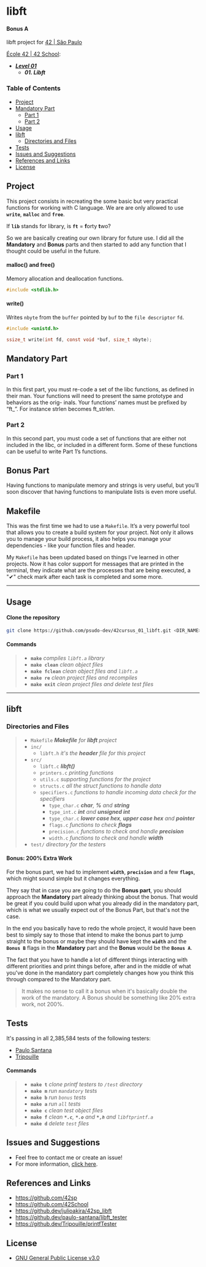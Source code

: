 # libft <!-- omit in toc -->

#### Bonus A  <!-- omit in toc -->

libft project for [42 | São Paulo](https://github.com/42sp)

[École 42 | 42 School](https://github.com/42School):

- ***[Level 01](https://github.com/psudo-dev/42cursus_index)***
  - ***01. Libft***

### Table of Contents  <!-- omit in toc -->

- [Project](#project)
- [Mandatory Part](#mandatory-part)
  - [Part 1](#part-1)
  - [Part 2](#part-2)
- [Usage](#usage)
- [libft](#libft)
  - [Directories and Files](#directories-and-files)
- [Tests](#tests)
- [Issues and Suggestions](#issues-and-suggestions)
- [References and Links](#references-and-links)
- [License](#license)

## Project

This project consists in recreating the some basic but very practical functions for working with C language. We are are only allowed to use **`write`**, **`malloc`** and **`free`**.

If **`lib`** stands for library, is **`ft`** = **f**orty **t**wo?

So we are basically creating our own library for future use. I did all the **Mandatory** and **Bonus** parts and then started to add any function that I thought could be useful in the future.

#### malloc() and free() <!-- omit in toc -->

Memory allocation and deallocation functions.

```c
#include <stdlib.h>
```

#### write() <!-- omit in toc -->

Writes `nbyte` from the `buffer` pointed by `buf` to the `file descriptor` `fd`.

```c
#include <unistd.h>

ssize_t write(int fd, const void *buf, size_t nbyte);
```

## Mandatory Part

### Part 1

In this first part, you must re-code a set of the libc functions, as defined in their man. Your functions will need to present the same prototype and behaviors as the orig- inals. Your functions’ names must be prefixed by “ft_”. For instance strlen becomes ft_strlen.

### Part 2

In this second part, you must code a set of functions that are either not included in the libc, or included in a different form. Some of these functions can be useful to write Part 1’s functions.

## Bonus Part  <!-- omit in toc -->

Having functions to manipulate memory and strings is very useful, but you’ll soon discover that having functions to manipulate lists is even more useful.

## Makefile <!-- omit in toc -->

This was the first time we had to use a `Makefile`. It’s a very powerful tool that allows you to create a build system for your project. Not only it allows you to manage your build process, it also helps you manage your dependencies - like your function files and header.

My `Makefile` has been updated based on things I've learned in other projects. Now it has color support for messages that are printed in the terminal, they indicate what are the processes that are being executed, a "✔" check mark after each task is completed and some more.

---

## Usage

#### Clone the repository <!-- omit in toc -->

```sh
git clone https://github.com/psudo-dev/42cursus_01_libft.git <DIR_NAME>
```

#### Commands <!-- omit in toc -->
>
> - **`make`** *compiles `libft.a` library*
> - **`make clean`** *clean object files*
> - **`make fclean`** *clean object files and `libft.a`*
> - **`make re`** *clean project files and recompiles*
> - **`make exit`** *clean project files and delete test files*

---

## libft

### Directories and Files

> - `Makefile` _**Makefile** for **libft** project_
> - `inc/`
>   - `libft.h` _it's the **header** file for this project_
> - `src/`
>   - `libft.c` _**libft()**_
>   - `printers.c` _printing functions_
>   - `utils.c` _supporting functions for the project_
>   - `structs.c` _all the struct functions to handle data_
>   - `specifiers.c` _functions to handle incoming data check for the specifiers_
>     - `type_char.c` _**char**, **%** and **string**_
>     - `type_int.c` _**int** and **unsigned int**_
>     - `type_char.c` _**lower case hex**, **upper case hex** and **pointer**_
>     - `flags.c` _functions to check **flags**_
>     - `precision.c` _functions to check and handle **precision**_
>     - `width.c` _functions to check and handle **width**_
> - `test/` _directory for the testers_

#### Bonus: 200% Extra Work <!-- omit in toc -->

For the bonus part, we had to implement **`width`**, **`precision`** and a few **`flags`**, which might sound simple but it changes everything.

They say that in case you are going to do the **Bonus part**, you should approach the **Mandatory** part already thinking about the bonus. That would be great if you could build upon what you already did in the mandatory part, which is what we usually expect out of the Bonus Part, but that's not the case.

In the end you basically have to redo the whole project, it would have been best to simply say to those that intend to make the bonus part to jump straight to the bonus or maybe they should have kept the **`width`** and the **`Bonus B`** flags in the **Mandatory** part and the **Bonus** would be the **`Bonus A`**.

The fact that you have to handle a lot of different things interacting with different priorities and print things before, after and in the middle of what you've done in the mandatory part completely changes how you think this through compared to the Mandatory part.

> It makes no sense to call it a bonus when it's basically double the work of the mandatory. A Bonus should be something like 20% extra work, not 200%.

## Tests

It's passing in all 2,385,584 tests of the following testers:

- [Paulo Santana](https://github.dev/paulo-santana/libft_tester)
- [Tripouille](https://github.dev/Tripouille/printfTester)

#### Commands <!-- omit in toc -->
>
> - **`make t`** *clone printf testers to `/test` directory*
> - **`make m`** *run `mandatory` tests*
> - **`make b`** *run `bonus` tests*
> - **`make a`** *run `all` tests*
> - **`make c`** *clean test object files*
> - **`make f`** *clean **`*.c`**, **`*.o`** and **`*,h`** and `libftprintf.a`*
> - **`make d`** *delete `test` files*

## Issues and Suggestions

-   Feel free to contact me or create an issue!
-   For more information, [click here](https://github.com/psudo-dev/42cursus_03_printf/issues/new/choose).

## References and Links

- <https://github.com/42sp>
- <https://github.com/42School>
- <https://github.dev/julioakira/42sp_libft>
- <https://github.dev/paulo-santana/libft_tester>
- <https://github.dev/Tripouille/printfTester>

## License

-   [GNU General Public License v3.0](https://github.com/psudo-dev/42cursus_03_printf/blob/main/LICENSE.md)
